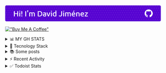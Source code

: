 ![header](/header.png)

[!["Buy Me A Coffee"](https://www.buymeacoffee.com/assets/img/custom_images/orange_img.png)](https://www.buymeacoffee.com/dubisdev)
  
<details>
<summary>📊 MY GH STATS</summary>
</br>
<p align="center">
  <img style="width: 43%; padding: 0px;" src="https://github-readme-stats.vercel.app/api?username=dubisdev&show_icons=true&theme=radical&hide_border=true" alt="dubisdev stats" />
<img style="width: 43%; padding: 0px" src="https://github-readme-streak-stats.herokuapp.com/?user=dubisdev&theme=radical&hide_border=true" alt="Github Streak" />
<img style="width: 43%" src="https://github-readme-stats.vercel.app/api/top-langs/?username=dubisdev&layout=compact&theme=radical&hide_border=true" alt="Top Languages" />
</details>

<details>
<summary>🚀 Tecnology Stack</summary>
</br>
<p align="center">
  <img alt="NodeJS" src="https://img.shields.io/badge/-Nodejs-43853d?style=flat-square&logo=Node.js&logoColor=white" />
  <img alt="TypeScript" src="https://img.shields.io/badge/-TypeScript-007ACC?style=flat-square&logo=typescript&logoColor=white" />
  <img alt="React" src="https://img.shields.io/badge/-React-45b8d8?style=flat-square&logo=react&logoColor=white" />
  <img alt="MongoDB" src="https://img.shields.io/badge/-MongoDB-13aa52?style=flat-square&logo=mongodb&logoColor=white" />
  <img alt="github actions" src="https://img.shields.io/badge/-Github_Actions-2088FF?style=flat-square&logo=github-actions&logoColor=white" />
  <img alt="git" src="https://img.shields.io/badge/-Git-F05032?style=flat-square&logo=git&logoColor=white" />
  <img alt="npm" src="https://img.shields.io/badge/-NPM-CB3837?style=flat-square&logo=npm&logoColor=white" />
  <img alt="redux" src="https://img.shields.io/badge/-Redux-764ABC?style=flat-square&logo=redux&logoColor=white" />
  <img alt="PostgreSQL" src="https://img.shields.io/badge/-PostgreSQL-3d82ff?style=flat-square&logo=PostgreSQL&logoColor=white" /> 
  <img alt="Prisma" src="https://img.shields.io/badge/-Prisma-6f7580?style=flat-square&logo=prisma&logoColor=white" />
  <img alt="Webpack" src="https://img.shields.io/badge/-Webpack-8DD6F9?style=flat-square&logo=webpack&logoColor=white" /> 
  <img alt="html5" src="https://img.shields.io/badge/-HTML5-E34F26?style=flat-square&logo=html5&logoColor=white" />
  <br/>
</details>

<details>
<summary>📚 Some posts</summary>

<!-- BLOG-POST-LIST:START -->
 - [💫 Cómo integrar Google Analytics en NextJS para cumplir con la Ley de Protección de Datos ](https://dev.to/dubisdev/como-integrar-google-analytics-en-nextjs-para-cumplir-con-la-ley-de-proteccion-de-datos-4c1e) <br/> 

 - [🔥 Connecting to MongoDB from ESB Mule ](https://dev.to/dubisdev/connecting-to-mongodb-from-esb-mule-4pa5) <br/> 
<!-- BLOG-POST-LIST:END -->

</details>

<details>
<summary>⚡ Recent Activity</summary>
<br/>
  
<!--START_SECTION:activity-->
1. 🗣 Commented on [#10](https://github.com/cerebroapp/cerebro-ui/issues/10) in [cerebroapp/cerebro-ui](https://github.com/cerebroapp/cerebro-ui)
2. 🗣 Commented on [#8](https://github.com/cerebroapp/cerebro-ui/issues/8) in [cerebroapp/cerebro-ui](https://github.com/cerebroapp/cerebro-ui)
3. 💪 Opened PR [#9](https://github.com/cerebroapp/cerebro-ui/pull/9) in [cerebroapp/cerebro-ui](https://github.com/cerebroapp/cerebro-ui)
4. 🗣 Commented on [#8](https://github.com/cerebroapp/cerebro-ui/issues/8) in [cerebroapp/cerebro-ui](https://github.com/cerebroapp/cerebro-ui)
5. 🗣 Commented on [#8](https://github.com/cerebroapp/cerebro-ui/issues/8) in [cerebroapp/cerebro-ui](https://github.com/cerebroapp/cerebro-ui)
<!--END_SECTION:activity-->

</details>

<details>
<summary>✅ Todoist Stats</summary>
<br/>
  
<!-- TODO-IST:START -->
🏆  20,112 Karma Points           
🌸  Completed 4 tasks today           
✅  Completed 3,391 tasks so far           
⏳  Longest streak is 24 days
<!-- TODO-IST:END -->

</details>


